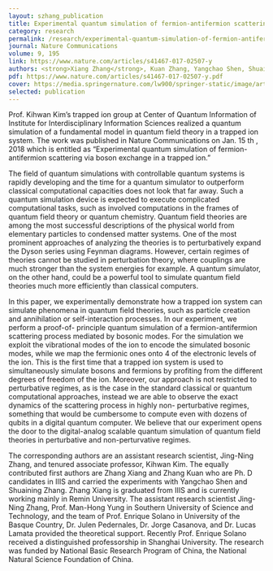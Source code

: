```yaml
---
layout: szhang_publication
title: Experimental quantum simulation of fermion-antifermion scattering via boson exchange in a trapped ion
category: research
permalink: /research/experimental-quantum-simulation-of-fermion-antifermion-scattering-via-boson-exchange-in-a-trapped-ion
journal: Nature Communications
volume: 9, 195
link: https://www.nature.com/articles/s41467-017-02507-y
authors: <strong>Xiang Zhang</strong>, Kuan Zhang, Yangchao Shen, Shuaining Zhang, Jing-Ning Zhang, Man-Hong Yung, Jorge Casanova, Julen S.Pedernales, Lucas Lamata, Enrique Solano, Kihwan Kim
pdf: https://www.nature.com/articles/s41467-017-02507-y.pdf
cover: https://media.springernature.com/lw900/springer-static/image/art%3A10.1038%2Fs41467-017-02507-y/MediaObjects/41467_2017_2507_Fig1_HTML.jpg
selected: publication
---
```


Prof. Kihwan Kim’s trapped ion group at Center of Quantum Information of Institute for Interdisciplinary Information Sciences realized a quantum simulation of a fundamental model in quantum field theory in a trapped ion system. The work was published in Nature Communications on Jan. 15 th , 2018 which is entitled as “Experimental quantum simulation of fermion-antifermion scattering via boson exchange in a trapped ion.”

The field of quantum simulations with controllable quantum systems is rapidly developing and the time for a quantum simulator to outperform classical computational capacities does not look that far away. Such a quantum simulation device is expected to execute complicated computational tasks, such as involved computations in the frames of quantum field theory or quantum chemistry. Quantum field theories are among the most successful descriptions of the physical world from elementary particles to condensed matter systems. One of the most prominent approaches of analyzing the theories is to perturbatively expand the Dyson series using Feynman diagrams. However, certain regimes of theories cannot be studied in perturbation theory, where couplings are much stronger than the system energies for example. A quantum simulator, on the other hand, could be a powerful tool to simulate quantum field theories much more efficiently than classical computers.

In this paper, we experimentally demonstrate how a trapped ion system can simulate phenomena in quantum field theories, such as particle creation and annihilation or self-interaction processes. In our experiment, we perform a proof-of- principle quantum simulation of a fermion-antifermion scattering process mediated by bosonic modes. For the simulation we exploit the vibrational modes of the ion to encode the simulated bosonic modes, while we map the fermionic ones onto 4 of the electronic levels of the ion. This is the first time that a trapped ion system is used to simultaneously simulate bosons and fermions by profiting from the different degrees of freedom of the ion. Moreover, our approach is not restricted to perturbative regimes, as is the case in the standard classical or quantum computational approaches, instead we are able to observe the exact dynamics of the scattering process in highly non- perturbative regimes, something that would be cumbersome to compute even with dozens of qubits in a digital quantum computer. We believe that our experiment opens the door to the digital-analog scalable quantum simulation of quantum field theories in perturbative and non-perturvative regimes.

The corresponding authors are an assistant research scientist, Jing-Ning Zhang, and tenured associate professor, Kihwan Kim. The equally contributed first authors are Zhang Xiang and Zhang Kuan who are Ph. D candidates in IIIS and carried the experiments with Yangchao Shen and Shuaining Zhang. Zhang Xiang is graduated from IIIS and is currently working mainly in Remin University. The assistant research scientist Jing-Ning Zhang, Prof. Man-Hong Yung in Southern University of Science and Technology, and the team of Prof. Enrique Solano in University of the Basque Country, Dr. Julen Pedernales, Dr. Jorge Casanova, and Dr. Lucas Lamata provided the theoretical support. Recently Prof. Enrique Solano received a distinguished professorship in Shanghai University. The research was funded by National Basic Research Program of China, the National Natural Science Foundation of China.
